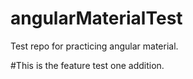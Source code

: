 # angularMaterialTest
Test repo for practicing angular material.

#This is the feature test one addition.